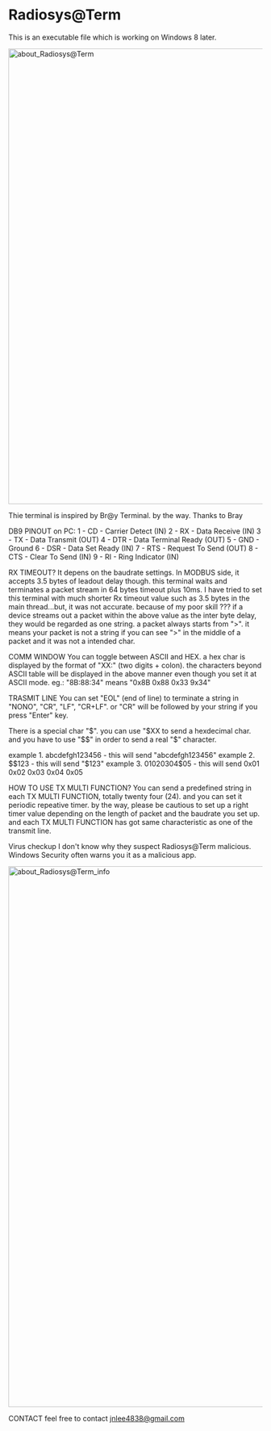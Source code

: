# Radiosys@Term

This is an executable file which is working on Windows 8 later.

<img width="1125" height="903" alt="about_Radiosys@Term" src="https://github.com/user-attachments/assets/79d368c6-73ab-40d4-9654-e08c0cb970c4" />

Thie terminal is inspired by Br@y Terminal. by the way. Thanks to Bray

DB9 PINOUT on PC:
1 - CD - Carrier Detect (IN)
2 - RX - Data Receive (IN)
3 - TX - Data Transmit (OUT)
4 - DTR - Data Terminal Ready (OUT)
5 - GND - Ground
6 - DSR - Data Set Ready (IN)
7 - RTS - Request To Send (OUT)
8 - CTS - Clear To Send (IN)
9 - RI - Ring Indicator (IN)

RX TIMEOUT?
It depens on the baudrate settings. In MODBUS side, it accepts 3.5 bytes of leadout delay though. this terminal waits and terminates a packet stream in 64 bytes timeout plus 10ms. I have tried to set this terminal with much shorter Rx timeout value such as 3.5 bytes in the main thread...but, it was not accurate. because of my poor skill ???
if a device streams out a packet within the above value as the inter byte delay, they would be regarded as one string. a packet always starts from ">". it means your packet is not a string if you can see ">" in the middle of a packet and it was not a intended char.

COMM WINDOW
You can toggle between ASCII and HEX. a hex char is displayed by the format of "XX:" (two digits + colon). the characters beyond ASCII table will be displayed in the above manner even though you set it at ASCII mode.
eg.: "8B:88:34" means "0x8B 0x88 0x33 9x34"

TRASMIT LINE
You can set "EOL" (end of line) to terminate a string in "NONO", "CR", "LF", "CR+LF". or "CR" will be followed by your string if you press "Enter" key.

There is a special char "$". you can use "$XX to send a hexdecimal char. and you have to use "$$" in order to send a real "$" character.

example 1.
abcdefgh123456 - this will send "abcdefgh123456"
example 2.
$$123 - this will send "$123"
example 3.
$01$02$03$04$05 - this will send 0x01 0x02 0x03 0x04 0x05

HOW TO USE TX MULTI FUNCTION?
You can send a predefined string in each TX MULTI FUNCTION, totally twenty four (24). and you can set it periodic repeative timer. by the way, please be cautious to set up a right timer value depending on the length of packet and the baudrate you set up. and each TX MULTI FUNCTION has got same characteristic as one of the transmit line.

Virus checkup
I don't know why they suspect Radiosys@Term malicious. Windows Security often warns you it as a malicious app.

<img width="1630" height="1072" alt="about_Radiosys@Term_info" src="https://github.com/user-attachments/assets/bd418773-0c8d-4d41-8c13-79bea6105cea" />

CONTACT
feel free to contact jnlee4838@gmail.com


